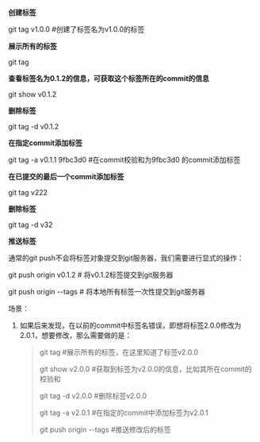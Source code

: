 **创建标签**

git tag v1.0.0 #创建了标签名为v1.0.0的标签

**展示所有的标签**

git tag 

**查看标签名为0.1.2的信息，可获取这个标签所在的commit的信息**

git show v0.1.2 

**删除标签**

git tag -d v0.1.2



**在指定commit添加标签**

git tag -a v0.1.1 9fbc3d0  #在commit校验和为9fbc3d0  的commit添加标签

**在已提交的最后一个commit添加标签**

git tag v222

**删除标签**

git tag -d v32



**推送标签**

通常的git push不会将标签对象提交到git服务器，我们需要进行显式的操作：

git push origin v0.1.2 # 将v0.1.2标签提交到git服务器 

git push origin --tags # 将本地所有标签一次性提交到git服务器



场景：

1. 如果后来发现，在以前的commit中标签名错误，即想将标签2.0.0修改为2.0.1，想要修改，那么需要做的是：

   > git tag #展示所有的标签，在这里知道了标签v2.0.0
   >
   > git show v2.0.0 #获取到标签为v2.0.0的信息，比如其所在commit的校验和
   >
   > git tag -d v2.0.0 #删除标签v2.0.0
   >
   > git tag -a v2.0.1 #在指定的commit中添加标签为v2.0.1
   >
   > git push origin --tags #推送修改后的标签



